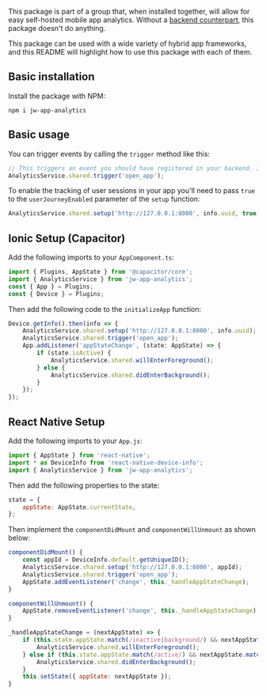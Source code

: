 This package is part of a group that, when installed together, will allow for easy self-hosted mobile app analytics. Without a [backend counterpart](https://github.com/JillevdW/app-analytics), this package doesn't do anything.

This package can be used with a wide variety of hybrid app frameworks, and this README will highlight how to use this package with each of them.

## Basic installation

Install the package with NPM:

```
npm i jw-app-analytics
```

## Basic usage

You can trigger events by calling the `trigger` method like this:

```typescript
// This triggers an event you should have registered in your backend. It's always nice to register an 'open_app' event.
AnalyticsService.shared.trigger('open_app');
```

To enable the tracking of user sessions in your app you'll need to pass `true` to the `userJourneyEnabled` parameter of the `setup` function:

```typescript
AnalyticsService.shared.setup('http://127.0.0.1:8000', info.uuid, true);
```

## Ionic Setup (Capacitor)

Add the following imports to your `AppComponent.ts`:

```typescript
import { Plugins, AppState } from '@capacitor/core';
import { AnalyticsService } from 'jw-app-analytics';
const { App } = Plugins;
const { Device } = Plugins;
```

Then add the following code to the `initializeApp` function:

```typescript
Device.getInfo().then(info => {
    AnalyticsService.shared.setup('http://127.0.0.1:8000', info.uuid);
    AnalyticsService.shared.trigger('open_app');
    App.addListener('appStateChange', (state: AppState) => {
        if (state.isActive) {
            AnalyticsService.shared.willEnterForeground();
        } else {
            AnalyticsService.shared.didEnterBackground();
        }
    });
});
```

## React Native Setup

Add the following imports to your `App.js`:

```javascript
import { AppState } from 'react-native';
import * as DeviceInfo from 'react-native-device-info';
import { AnalyticsService } from 'jw-app-analytics';
```

Then add the following properties to the state:

```javascript
state = {
    appState: AppState.currentState,
};
```

Then implement the `componentDidMount` and `componentWillUnmount` as shown below:

```javascript
componentDidMount() {
    const appId = DeviceInfo.default.getUniqueID();
    AnalyticsService.shared.setup('http://127.0.0.1:8000', appId);
    AnalyticsService.shared.trigger('open_app');
    AppState.addEventListener('change', this._handleAppStateChange);
}

componentWillUnmount() {
    AppState.removeEventListener('change', this._handleAppStateChange);
}

_handleAppStateChange = (nextAppState) => {
    if (this.state.appState.match(/inactive|background/) && nextAppState === 'active') {
        AnalyticsService.shared.willEnterForeground();
    } else if (this.state.appState.match(/active/) && nextAppState.match(/background/)) {
        AnalyticsService.shared.didEnterBackground();
    }
    this.setState({ appState: nextAppState });
}
```
